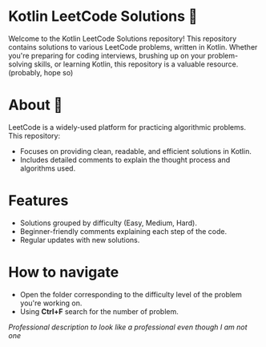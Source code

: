 # **Kotlin LeetCode Solutions** 🚀
Welcome to the Kotlin LeetCode Solutions repository! 
This repository contains solutions to various LeetCode problems, written in Kotlin. 
Whether you're preparing for coding interviews, brushing up on your problem-solving skills, or learning Kotlin, this repository is a valuable resource. (probably, hope so)

# **About** 🧐
LeetCode is a widely-used platform for practicing algorithmic problems. This repository:

- Focuses on providing clean, readable, and efficient solutions in Kotlin.
- Includes detailed comments to explain the thought process and algorithms used.

# **Features**
- Solutions grouped by difficulty (Easy, Medium, Hard).
- Beginner-friendly comments explaining each step of the code. 
- Regular updates with new solutions.

# **How to navigate**
- Open the folder corresponding to the difficulty level of the problem you're working on.
- Using **Ctrl+F** search for the number of problem.


_Professional description to look like a professional even though I am not one_

